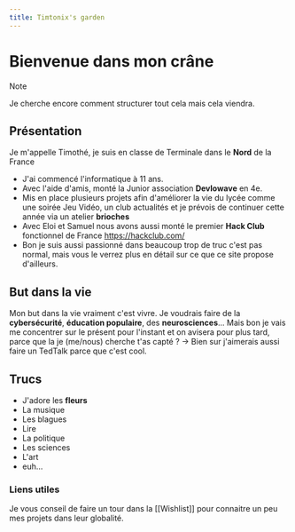 ```yaml
---
title: Timtonix's garden
---
```


# Bienvenue dans mon crâne
 > [!NOTE]
 > Je cherche encore comment structurer tout cela mais cela viendra.
 
## Présentation

Je m'appelle Timothé, je suis en classe de Terminale dans le **Nord** de la France
- J'ai commencé l'informatique à 11 ans.
- Avec l'aide d'amis, monté la Junior association  **Devlowave** en 4e.
- Mis en place plusieurs projets afin d'améliorer la vie du lycée comme une soirée Jeu Vidéo, un club actualités et je prévois de continuer cette année via un atelier **brioches**
- Avec Eloi et Samuel nous avons aussi monté le premier **Hack Club** fonctionnel de France https://hackclub.com/
- Bon je suis aussi passionné dans beaucoup trop de truc c'est pas normal, mais vous le verrez plus en détail sur ce que ce site propose d'ailleurs.

## But dans la vie

Mon but dans la vie vraiment c'est vivre.
Je voudrais faire de la **cybersécurité**, **éducation populaire**, des **neurosciences**...
Mais bon je vais me concentrer sur le présent pour l'instant et on avisera pour plus tard, parce que la je (me/nous) cherche t'as capté ?
-> Bien sur j'aimerais aussi faire un TedTalk parce que c'est cool.



## Trucs
- J'adore les **fleurs**
- La musique
- Les blagues
- Lire
- La politique
- Les sciences
- L'art
- euh...


### Liens utiles
Je vous conseil de faire un tour dans la [[Wishlist]] pour connaitre un peu mes projets dans leur globalité.